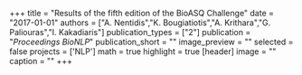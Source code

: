 +++
title = "Results of the fifth edition of the BioASQ Challenge"
date = "2017-01-01"
authors = ["A. Nentidis","K. Bougiatiotis","A. Krithara","G. Paliouras","I. Kakadiaris"]
publication_types = ["2"]
publication = "_Proceedings BioNLP_"
publication_short = ""
image_preview = ""
selected = false
projects = ['NLP']
math = true
highlight = true
[header]
image = ""
caption = ""
+++

